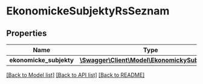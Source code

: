 # EkonomickeSubjektyRsSeznam

## Properties
Name | Type | Description | Notes
------------ | ------------- | ------------- | -------------
**ekonomicke_subjekty** | [**\Swagger\Client\Model\EkonomickySubjektRs[]**](EkonomickySubjektRs.md) |  | [optional] 

[[Back to Model list]](../../README.md#documentation-for-models) [[Back to API list]](../../README.md#documentation-for-api-endpoints) [[Back to README]](../../README.md)

